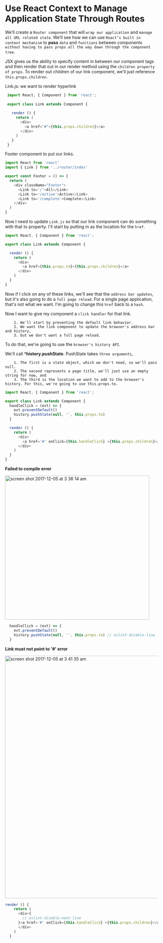 # Use React Context to Manage Application State Through Routes

We’ll create a `Router component` that will `wrap our application` and `manage all URL related state`. We’ll see how we can use `React’s built in context mechanism` to **pass** `data` and `functions` between components `without having to pass props all the way down through the component tree`.

JSX gives us the ability to specify content in between our component tags and then render that out in our render method using the `children property of props`. To render out children of our link component, we'll just reference `this.props.children`.

Link.js: we want to render hyperlink
```javascript
 import React, { Component } from 'react';
 
 export class Link extends Component {
 
   render () {
     return (
       <div>
         <a href="#">{this.props.children}</a>
       </div>
     )
   }
 }
```

Footer component to put our links. 

```javascript
import React from 'react'
import { Link } from '../router/index'

export const Footer = () => {
  return (
    <div className="Footer">
      <Link to='/'>All</Link>
      <Link to='/active'>Active</Link>
      <Link to='/complete'>Complete</Link>
    </div>
  )
}
```
Now I need to update `Link.js` so that our link component can do something with that to property. I'll start by putting in as the location for the `href`.

```javascript
import React, { Component } from 'react';

export class Link extends Component {

  render () {
    return (
      <div>
        <a href={this.props.to}>{this.props.children}</a>
      </div>
    )
  }
}
```

Now if I click on any of these links, we'll see that the `address bar updates`, but it's also going to do a `full page reload`. For a single page application, that's not what we want. I'm going to change this `href` back to a `hash`.

Now I want to give my component a `click handler` for that link.
 
        1. We'll start by preventing the default link behavior. 
        2. We want the link component to update the browser's address bar and history, 
        3. but we don't want a full page reload. 
        
To do that, we're going to use the `browser's history API`. 

We'll call ***history.pushState**. PushState takes `three arguments`, 

        1. The first is a state object, which we don't need, so we'll pass null. 
        2. The second represents a page title, we'll just use an empty string for now, and 
        3. The third is the location we want to add to the browser's history. For this, we're going to use this.props.to.
        
```javascript
import React, { Component } from 'react';

export class Link extends Component {
  handleClick = (evt) => {
    evt.preventDefault()
    history.pushState(null, '', this.props.to)
  }

  render () {
    return (
      <div>
        <a href='#' onClick={this.handleClick} >{this.props.children}</a>
      </div>
    )
  }
}
```

**Failed to compile error**

<img width="475" alt="screen shot 2017-12-05 at 3 36 14 am" src="https://user-images.githubusercontent.com/5876481/33605299-f7f0849e-d96d-11e7-8ff1-c484e8e484ba.png">

```javascript
  handleClick = (evt) => {
    evt.preventDefault()
    history.pushState(null, '', this.props.to) // eslint-disable-line
  }
```

**Link must not point to '#' error**

<img width="800" alt="screen shot 2017-12-05 at 3 41 35 am" src="https://user-images.githubusercontent.com/5876481/33605356-438bd3a4-d96e-11e7-9d13-4fd2191bf169.png">

```javascript
render () {
    return (
      <div>{
        // eslint-disable-next-line
      }<a href='#' onClick={this.handleClick} >{this.props.children}</a>
      </div>
    )
  }
```